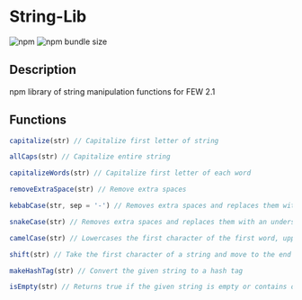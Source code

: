 # String-Lib 
![npm](https://img.shields.io/npm/v/anneka-string-lib)
![npm bundle size](https://img.shields.io/bundlephobia/min/anneka-string-lib)
 
## Description
npm library of string manipulation functions for FEW 2.1

## Functions
```javascript
capitalize(str) // Capitalize first letter of string

allCaps(str) // Capitalize entire string

capitalizeWords(str) // Capitalize first letter of each word

removeExtraSpace(str) // Remove extra spaces

kebabCase(str, sep = '-') // Removes extra spaces and replaces them with a hyphen (or given separator), makes characters lowercase

snakeCase(str) // Removes extra spaces and replaces them with an underscore, makes all characters lowercase

camelCase(str) // Lowercases the first character of the first word, uppercases the first character of all other words, removes all spaces

shift(str) // Take the first character of a string and move to the end of a string

makeHashTag(str) // Convert the given string to a hash tag

isEmpty(str) // Returns true if the given string is empty or contains only whitespace
```
